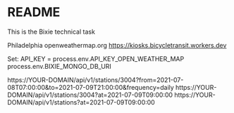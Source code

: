 # README #

This is the Bixie technical task

Philadelphia
openweathermap.org
https://kiosks.bicycletransit.workers.dev

Set:
API_KEY = process.env.API_KEY_OPEN_WEATHER_MAP
process.env.BIXIE_MONGO_DB_URI

https://YOUR-DOMAIN/api/v1/stations/3004?from=2021-07-08T07:00:00&to=2021-07-09T21:00:00&frequency=daily
https://YOUR-DOMAIN/api/v1/stations/3004?at=2021-07-09T09:00:00
https://YOUR-DOMAIN/api/v1/stations?at=2021-07-09T09:00:00
